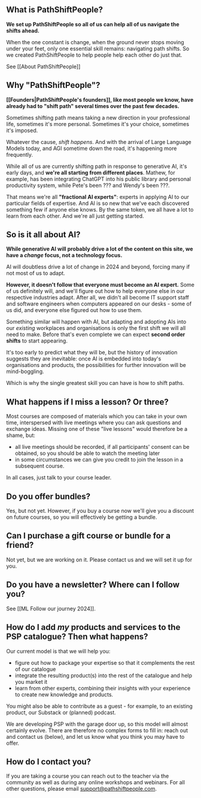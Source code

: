 
## What is PathShiftPeople?

**We set up PathShiftPeople so all of us can help all of us navigate the shifts ahead.**

When the one constant is change, when the ground never stops moving under your feet, only one essential skill remains: navigating path shifts. So we created PathShiftPeople to help people help each other do just that.

See [[About PathShiftPeople]]

## Why "PathShiftPeople"?

**[[Founders|PathShiftPeople's founders]], like most people we know, have already had to "shift path" several times over the past few decades.** 

Sometimes shifting path means taking a new direction in your professional life, sometimes it's more personal. Sometimes it's your choice, sometimes it's imposed. 

Whatever the cause, _shift happens_. And with the arrival of Large Language Models today, and AGI sometime down the road, it's happening more frequently. 

While all of us are currently shifting path in response to generative AI, it's early days, and **we're all starting from different places**. Mathew, for example, has been integrating ChatGPT into his public library and personal productivity system, while Pete's been ??? and Wendy's been ???.

That means we're all **"fractional AI experts"**: experts in applying AI to our particular fields of expertise. And AI is so new that we've each discovered something few if anyone else knows. By the same token, we all have a lot to learn from each other. And we're all just getting started.

## So is it all about AI?

**While generative AI will probably drive a lot of the content on this site, we have a *change* focus, not a technology focus.**

AI will doubtless drive a lot of change in 2024 and beyond, forcing many if not most of us to adapt. 

**However, it doesn't follow that everyone must become an AI expert.** Some of us definitely will, and we'll figure out how to help everyone else in our respective industries adapt. After all, we didn't all become IT support staff and software engineers when computers appeared on our desks - some of us did, and everyone else figured out how to use them. 

Something similar will happen with AI, but adapting and adopting AIs into our *existing* workplaces and organisations is only the first shift we will all need to make. Before that's even complete we can expect **second order shifts** to start appearing. 

It's too early to predict what they will be, but the history of innovation suggests they are inevitable: once AI is embedded into today's organisations and products, the possibilities for further innovation will be mind-boggling.

Which is why the single greatest skill you can have is how to shift paths.

## What happens if I miss a lesson? Or three?
Most courses are composed of materials which you can take in your own time, interspersed with live meetings where you can ask questions and exchange ideas. Missing one of these "live lessons" would therefore be a shame, but:

- all live meetings should be recorded, if all participants' consent can be obtained, so you should be able to watch the meeting later
- in some circumstances we can give you credit to join the lesson in a subsequent course.

In all cases, just talk to your course leader.

## Do you offer bundles?
Yes, but not yet.  However, if you buy a course now we'll give you a discount on future courses, so you will effectively be getting a bundle.

## Can I purchase a gift course or bundle for a friend?

Not yet, but we are working on it. Please contact us and we will set it up for you.

## Do you have a newsletter? Where can I follow you?

See [[ML Follow our journey 2024]].


## How do I add *my* products and services to the PSP catalogue? Then what happens?

Our current model is that we will help you:
* figure out how to package your expertise so that it complements the rest of our catalogue
* integrate the resulting product(s) into the rest of the catalogue and help you market it 
* learn from other experts, combining their insights with your experience to create new knowledge and products.

You might also be able to contribute as a guest - for example, to an existing product, our Substack or (planned) podcast.

We are developing PSP with the garage door up, so this model will almost certainly evolve. There are therefore no complex forms to fill in: reach out and contact us (below), and let us know what you think you may have to offer.

## How do I contact you?
If you are taking a course you can reach out to the teacher via the community as well as during any online workshops and webinars.  For all other questions, please email support@pathshiftpeople.com.

